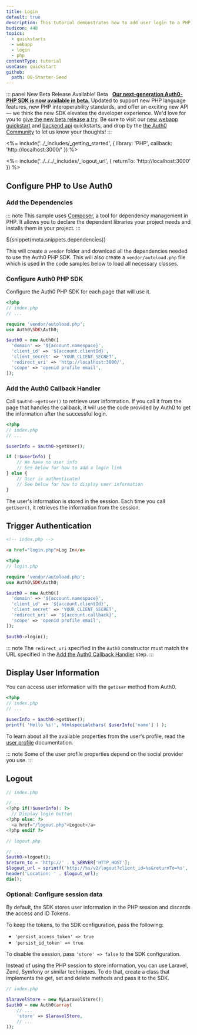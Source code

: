 ```yaml
---
title: Login
default: true
description: This tutorial demonstrates how to add user login to a PHP application.
budicon: 448
topics:
  - quickstarts
  - webapp
  - login
  - php
contentType: tutorial
useCase: quickstart
github:
  path: 00-Starter-Seed
---
```


::: panel New Beta Release Available!
<span class="badge badge-warning">Beta</span> &nbsp; **[Our next-generation Auth0-PHP SDK is now available in beta.](https://github.com/auth0/auth0-php)** Updated to support new PHP language features, new PHP interoperability standards, and offer an exciting new API — we think the new SDK elevates the developer experience. We'd love for you to [give the new beta release a try](https://github.com/auth0/auth0-php). Be sure to visit our [new webapp quickstart](/quickstart/webapp/php-beta) and [backend api](/quickstart/webapp/php-beta) quickstarts, and drop by the [the Auth0 Community](https://community.auth0.com/) to let us know your thoughts!
:::

<%= include('../_includes/_getting_started', { library: 'PHP', callback: 'http://localhost:3000/' }) %>

<%= include('../../../_includes/_logout_url', { returnTo: 'http://localhost:3000' }) %>

## Configure PHP to Use Auth0

### Add the Dependencies

::: note
This sample uses [Composer](https://getcomposer.org/doc/00-intro.md), a tool for dependency management in PHP. It allows you to declare the dependent libraries your project needs and installs them in your project.
:::

${snippet(meta.snippets.dependencies)}

This will create a `vendor` folder and download all the dependencies needed to use the Auth0 PHP SDK. This will also create a `vendor/autoload.php` file which is used in the code samples below to load all necessary classes.

### Configure Auth0 PHP SDK

Configure the Auth0 PHP SDK for each page that will use it.

```php
<?php
// index.php
// ...

require 'vendor/autoload.php';
use Auth0\SDK\Auth0;

$auth0 = new Auth0([
  'domain' => '${account.namespace}',
  'client_id' => '${account.clientId}',
  'client_secret' => 'YOUR_CLIENT_SECRET',
  'redirect_uri' => 'http://localhost:3000/',
  'scope' => 'openid profile email',
]);
```

### Add the Auth0 Callback Handler

Call `$auth0->getUser()` to retrieve user information. If you call it from the page that handles the callback, it will use the code provided by Auth0 to get the information after the successful login.

```php
<?php
// index.php
// ...

$userInfo = $auth0->getUser();

if (!$userInfo) {
    // We have no user info
    // See below for how to add a login link
} else {
    // User is authenticated
    // See below for how to display user information
}
```

The user's information is stored in the session. Each time you call `getUser()`, it retrieves the information from the session.

## Trigger Authentication

```html
<!-- index.php -->

<a href="login.php">Log In</a>
```

```php
<?php
// login.php

require 'vendor/autoload.php';
use Auth0\SDK\Auth0;

$auth0 = new Auth0([
  'domain' => '${account.namespace}',
  'client_id' => '${account.clientId}',
  'client_secret' => 'YOUR_CLIENT_SECRET',
  'redirect_uri' => '${account.callback}',
  'scope' => 'openid profile email',
]);

$auth0->login();
```

::: note
The `redirect_uri` specified in the `Auth0` constructor must match the URL specified in the [Add the Auth0 Callback Handler](#add-the-auth0-callback-handler) step.
:::

## Display User Information

You can access user information with the `getUser` method from Auth0.

```php
<?php
// index.php
// ...

$userInfo = $auth0->getUser();
printf( 'Hello %s!', htmlspecialchars( $userInfo['name'] ) );
```

To learn about all the available properties from the user's profile, read the [user profile](/users/concepts/overview-user-profile) documentation.

::: note
Some of the user profile properties depend on the social provider you use.
:::

## Logout

```php
// index.php

// ...
<?php if(!$userInfo): ?>
  // Display login button
<?php else: ?>
  <a href="/logout.php">Logout</a>
<?php endif ?>
```

```php
// logout.php

// ...
$auth0->logout();
$return_to = 'http://' . $_SERVER['HTTP_HOST'];
$logout_url = sprintf('http://%s/v2/logout?client_id=%s&returnTo=%s', '${account.namespace}', '${account.clientId}', $return_to);
header('Location: ' . $logout_url);
die();
```

### Optional: Configure session data

By default, the SDK stores user information in the PHP session and discards the access and ID Tokens.

To keep the tokens, to the SDK configuration, pass the following:
* `'persist_access_token' => true`
* `'persist_id_token' => true`

To disable the session, pass `'store' => false` to the SDK configuration.

Instead of using the PHP session to store information, you can use Laravel, Zend, Symfony or similar techniques. To do that, create a class that implements the get, set and delete methods and pass it to the SDK.

```php
// index.php

$laravelStore = new MyLaravelStore();
$auth0 = new Auth0(array(
    // ...
    'store' => $laravelStore,
    // ...
));
```
